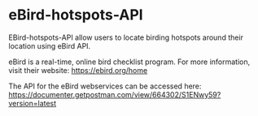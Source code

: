 # eBird-hotspots-API

EBird-hotspots-API allow users to locate birding hotspots around their location using eBird API.

eBird is a real-time, online bird checklist program. For more information, visit their website: https://ebird.org/home

The API for the eBird webservices can be accessed here: https://documenter.getpostman.com/view/664302/S1ENwy59?version=latest
